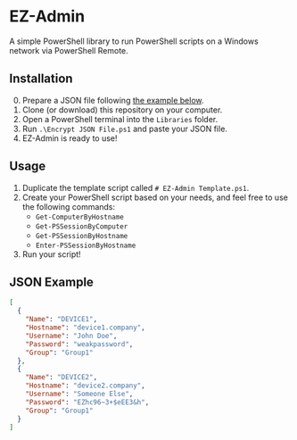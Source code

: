 # EZ-Admin

A simple PowerShell library to run PowerShell scripts on a Windows network via PowerShell Remote.

## Installation

0. Prepare a JSON file following [the example below](#json-example).
1. Clone (or download) this repository on your computer.
2. Open a PowerShell terminal into the `Libraries` folder.
3. Run `.\Encrypt JSON File.ps1` and paste your JSON file.
4. EZ-Admin is ready to use!

## Usage

1. Duplicate the template script called `# EZ-Admin Template.ps1`.
2. Create your PowerShell script based on your needs, and feel free to use the following commands:
    - `Get-ComputerByHostname`
    - `Get-PSSessionByComputer`
    - `Get-PSSessionByHostname`
    - `Enter-PSSessionByHostname`
3. Run your script!

## JSON Example

```json
[
  {
    "Name": "DEVICE1",
    "Hostname": "device1.company",
    "Username": "John Doe",
    "Password": "weakpassword",
    "Group": "Group1"
  },
  {
    "Name": "DEVICE2",
    "Hostname": "device2.company",
    "Username": "Someone Else",
    "Password": "EZhc96~3+$eEE3&h",
    "Group": "Group1"
  }
]

```
